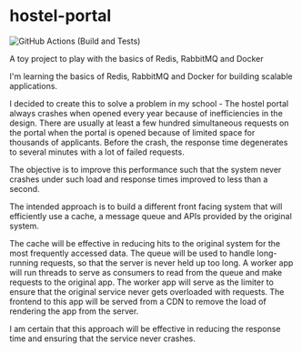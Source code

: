 # hostel-portal

![GitHub Actions (Build and Tests)](https://github.com/staa99/hostel-portal/workflows/GitHub%20Actions%20(Build%20and%20Tests)/badge.svg)

A toy project to play with the basics of Redis, RabbitMQ and Docker

I'm learning the basics of Redis, RabbitMQ and Docker for building scalable applications.

I decided to create this to solve a problem in my school - 
The hostel portal always crashes when opened every year because of inefficiencies in the design. 
There are usually at least a few hundred simultaneous requests on the portal when the portal is opened 
because of limited space for thousands of applicants.
Before the crash, the response time degenerates to several minutes with a lot of failed requests.

The objective is to improve this performance such that the system never crashes under such load
and response times improved to less than a second.

The intended approach is to build a different front facing system that will efficiently use
a cache, a message queue and APIs provided by the original system.

The cache will be effective in reducing hits to the original system for the most frequently accessed data.
The queue will be used to handle long-running requests, so that the server is never held up too long.
A worker app will run threads to serve as consumers to read from the queue and
make requests to the original app.
The worker app will serve as the limiter to ensure that the original service never gets overloaded with requests.
The frontend to this app will be served from a CDN to remove the load of rendering the app from the server.

I am certain that this approach will be effective in reducing the response time and ensuring that the service never crashes.
